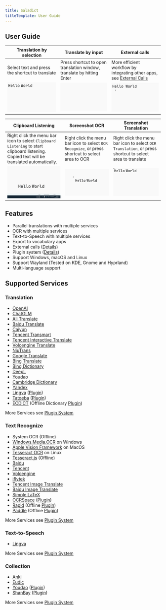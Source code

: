 ```yaml
---
title: Saladict
titleTemplate: User Guide
---
```


## User Guide

| Translation by selection                        | Translate by input                                                    | External calls                                                                           |
| ----------------------------------------------- | --------------------------------------------------------------------- | ---------------------------------------------------------------------------------------- |
| Select text and press the shortcut to translate | Press shortcut to open translation window, translate by hitting Enter | More efficient workflow by integrating other apps, see [External Calls](/en/docs/invoke) |
| <img src="/img/eg1.gif"/>                       | <img src="/img/eg2.gif"/>                                             | <img src="/img/eg3.gif"/>                                                                |

| Clipboard Listening                                                                                                          | Screenshot OCR                     | Screenshot Translation                   |
| ---------------------------------------------------------------------------------------------------------------------------- | ---------------------------------- | ---------------------------------------- |
| Right click the menu bar icon to select `Clipboard Listening` to start clipboard listening. Copied text will be translated automatically. | Right click the menu bar icon to select `OCR Recognize`, or press shortcut to select area to OCR | Right click the menu bar icon to select `OCR Translation`, or press shortcut to select area to translate |
| <img src="/img/eg4.gif"/>                                                                                                    | <img src="/img/eg5.gif"/>          | <img src="/img/eg6.gif"/>                |

## Features

- Parallel translations with multiple services
- OCR with multiple services
- Text-to-Speech with multiple services
- Export to vocabulary apps
- External calls ([Details](/en/docs/invoke))
- Plugin system ([Details](/en/docs/plugin))
- Support Windows, macOS and Linux
- Support Wayland (Tested on KDE, Gnome and Hyprland)
- Multi-language support

## Supported Services

### Translation

- [OpenAI](https://platform.openai.com/)
- [ChatGLM](https://www.zhipuai.cn/)
- [Ali Translate](https://www.aliyun.com/product/ai/alimt)
- [Baidu Translate](https://fanyi.baidu.com/)
- [Caiyun](https://fanyi.caiyunapp.com/)
- [Tencent Transmart](https://fanyi.qq.com/)
- [Tencent Interactive Translate](https://transmart.qq.com/)
- [Volcengine Translate](https://translate.volcengine.com/)
- [NiuTrans](https://niutrans.com/)
- [Google Translate](https://translate.google.com)
- [Bing Translate](https://learn.microsoft.com/zh-cn/azure/cognitive-services/translator/)
- [Bing Dictionary](https://www.bing.com/dict)
- [DeepL](https://www.deepl.com/)
- [Youdao](https://ai.youdao.com/)
- [Cambridge Dictionary](https://dictionary.cambridge.org/)
- [Yandex](https://translate.yandex.com/)
- [Lingva](https://github.com/TheDavidDelta/lingva-translate) ([Plugin](https://github.com/pot-app/pot-app-translate-plugin-template))
- [Tatoeba](https://tatoeba.org/) ([Plugin](https://github.com/pot-app/pot-app-translate-plugin-tatoeba))
- [ECDICT](https://github.com/skywind3000/ECDICT) (Offline Dictionary [Plugin](https://github.com/pot-app/pot-app-translate-plugin-tatoeba))

More Services see [Plugin System](/en/docs/plugin)

### Text Recognize

- System OCR (Offline)
- [Windows.Media.OCR](https://learn.microsoft.com/en-us/uwp/api/windows.media.ocr.ocrengine?view=winrt-22621) on Windows
- [Apple Vision Framework](https://developer.apple.com/documentation/vision/recognizing_text_in_images) on MacOS
- [Tesseract OCR](https://github.com/tesseract-ocr) on Linux
- [Tesseract.js](https://tesseract.projectnaptha.com/) (Offline)
- [Baidu](https://ai.baidu.com/tech/ocr/general)
- [Tencent](https://cloud.tencent.com/product/ocr-catalog)
- [Volcengine](https://www.volcengine.com/product/OCR)
- [iflytek](https://www.xfyun.cn/services/common-ocr)
- [Tencent Image Translate](https://cloud.tencent.com/document/product/551/17232)
- [Baidu Image Translate](https://fanyi-api.baidu.com/product/22)
- [Simple LaTeX](https://simpletex.cn/)
- [OCRSpace](https://ocr.space/) ([Plugin](https://github.com/pot-app/pot-app-recognize-plugin-template))
- [Rapid](https://github.com/RapidAI/RapidOcrOnnx) (Offline [Plugin](https://github.com/pot-app/pot-app-recognize-plugin-rapid))
- [Paddle](https://github.com/hiroi-sora/PaddleOCR-json) (Offline [Plugin](https://github.com/pot-app/pot-app-recognize-plugin-paddle))

More Services see [Plugin System](/en/docs/plugin)

### Text-to-Speech

- [Lingva](https://github.com/thedaviddelta/lingva-translate)

More Services see [Plugin System](/en/docs/plugin)

### Collection

- [Anki](https://apps.ankiweb.net/)
- [Eudic](https://dict.eudic.net/)
- [Youdao](https://www.youdao.com/) ([Plugin](https://github.com/pot-app/pot-app-collection-plugin-youdao))
- [ShanBay](https://web.shanbay.com/web/main) ([Plugin](https://github.com/pot-app/pot-app-collection-plugin-shanbay))

More Services see [Plugin System](/en/docs/plugin)
